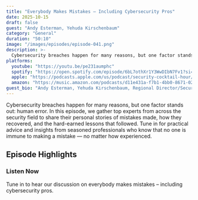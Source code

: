 ```yaml
---
title: "Everybody Makes Mistakes – Including Cybersecurity Pros"
date: 2025-10-15
draft: false
guest: "Andy Esterman, Yehuda Kirschenbaum"
category: "General"
duration: "50:10"
image: "/images/episodes/episode-041.png"
description: >-
  Cybersecurity breaches happen for many reasons, but one factor stands out: human error. In this episode, we gather top experts from across the security field to share their personal stories of mistakes made, how they recovered, and the hard-earned lessons that followed. Tune in for practical advice and insights from seasoned professionals who know that no one is immune to making a mistake — no matter how experienced.
platforms:
  youtube: "https://youtu.be/pe231aumphc"
  spotify: "https://open.spotify.com/episode/6bL7othXr1Y3WwDIbN7Fv1?si=8d5b4866d7e14d29"
  apple: "https://podcasts.apple.com/us/podcast/security-cocktail-hour/id1679376200?i=1000673169719"
  amazon: "https://music.amazon.com/podcasts/d11e431a-f7b1-4bb0-8671-024afce9ade6/security-cocktail-hour"
guest_bio: "Andy Esterman, Yehuda Kirschenbaum, Regional Director/Securion,Product Marketing Manager/Onyxia Cyber"
---
```


Cybersecurity breaches happen for many reasons, but one factor stands out: human error. In this episode, we gather top experts from across the security field to share their personal stories of mistakes made, how they recovered, and the hard-earned lessons that followed. Tune in for practical advice and insights from seasoned professionals who know that no one is immune to making a mistake — no matter how experienced.

## Episode Highlights

### Listen Now

Tune in to hear our discussion on everybody makes mistakes – including cybersecurity pros.